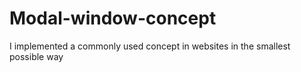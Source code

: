 # Modal-window-concept
I implemented a commonly used concept in websites in the smallest possible way
